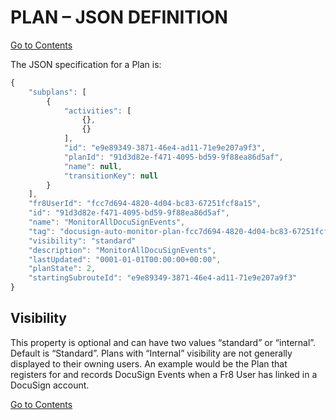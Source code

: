 # PLAN – JSON DEFINITION
[Go to Contents](https://github.com/Fr8org/Fr8Core/blob/master/Docs/Home.md)  

The JSON specification for a Plan is:
```javascript
{
    "subplans": [
        {
            "activities": [
                {},
                {}
            ],
            "id": "e9e89349-3871-46e4-ad11-71e9e207a9f3",
            "planId": "91d3d82e-f471-4095-bd59-9f88ea86d5af",
            "name": null,
            "transitionKey": null
        }
    ],
    "fr8UserId": "fcc7d694-4820-4d04-bc83-67251fcf8a15",
    "id": "91d3d82e-f471-4095-bd59-9f88ea86d5af",
    "name": "MonitorAllDocuSignEvents",
    "tag": "docusign-auto-monitor-plan-fcc7d694-4820-4d04-bc83-67251fcf8a15",
    "visibility": "standard"
    "description": "MonitorAllDocuSignEvents",
    "lastUpdated": "0001-01-01T00:00:00+00:00",
    "planState": 2, 
    "startingSubrouteId": "e9e89349-3871-46e4-ad11-71e9e207a9f3"
}
```
## Visibility

This property is optional and can have two values “standard” or “internal”. Default is “Standard”. Plans with “Internal” visibility are not generally displayed to their owning users. An example would be the Plan that registers for and records DocuSign Events when a Fr8 User has linked in a DocuSign account.

[Go to Contents](https://github.com/Fr8org/Fr8Core/blob/master/Docs/Home.md)  
